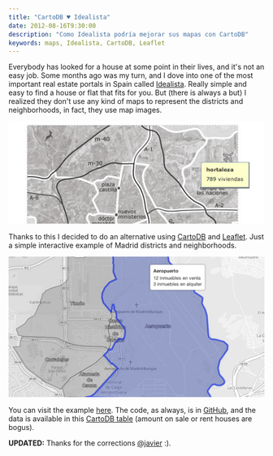 ```yaml
---
title: "CartoDB ♥ Idealista"
date: 2012-08-16T9:30:00
description: "Como Idealista podría mejorar sus mapas con CartoDB"
keywords: maps, Idealista, CartoDB, Leaflet
---
```


Everybody has looked for a house at some point in their lives, and it's not an easy job. Some months ago was my turn, and I dove into one of the most important real estate portals in Spain called
[Idealista](http://www.idealista.com). Really simple and easy to find a house or flat that fits for you. But (there is always a but) I realized they don't use any kind of maps to represent the districts and neighborhoods, in fact, they use map images.

![idealista-map](/assets/img/posts/cartodb-idealista/idealista.jpg)

Thanks to this I decided to do an alternative using [CartoDB](http://cartodb.com) and [Leaflet](http://leaflet.cloudmade.com).
Just a simple interactive example of Madrid districts and neighborhoods.

![idealista-map](/assets/img/posts/cartodb-idealista/idealista-cartodb.jpg)

You can visit the example [here](http://xavijam.github.io/idealista). The code, as always, is in [GitHub](https://github.com/xavijam/idealista), and the data is available in this [CartoDB table](https://xavijam.cartodb.com/tables/5275/public) (amount on sale or rent houses are bogus).

**UPDATED:** Thanks for the corrections [@javier](http://twitter.com/javier) :).

